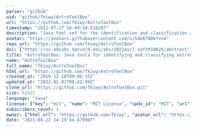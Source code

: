 ```yaml
---
parser: "github"
uid: "github/fkiwy/AstroToolBox"
url: "https://github.com/fkiwy/AstroToolBox"
timestamp: "2022-07-17 16:49:34.518297"
description: "Java tool set for the identification and classification of astronomical objects with a focus on low-mass stars and ultra-cool dwarfs"
avatar: "https://avatars.githubusercontent.com/u/54667906?v=4"
repo_url: "https://github.com/fkiwy/AstroToolBox"
doi: ["https://ui.adsabs.harvard.edu/abs/2022ascl.soft01002K/abstract"]
title: "AstroToolBox: Java tools for identifying and classifying astronomical objects"
name: "AstroToolBox"
full_name: "fkiwy/AstroToolBox"
html_url: "https://github.com/fkiwy/AstroToolBox"
created_at: "2019-12-18T09:06:35Z"
updated_at: "2022-01-01T08:42:09Z"
clone_url: "https://github.com/fkiwy/AstroToolBox.git"
size: 52421
language: "Java"
license: {"key": "mit", "name": "MIT License", "spdx_id": "MIT", "url": "https://api.github.com/licenses/mit", "node_id": "MDc6TGljZW5zZTEz"}
subscribers_count: 1
owner: {"html_url": "https://github.com/fkiwy", "avatar_url": "https://avatars.githubusercontent.com/u/54667906?v=4", "login": "fkiwy", "type": "User"}
date: "2023-04-22 14:19:44.479907"
---
```

